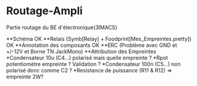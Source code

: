 # Routage-Ampli
Partie routage du BE d'électronique(3IMACS) 

**Schéma OK
**Relais (Symb[Relay] + Foodprint[Mes_Empreintes.pretty]) OK 
**Annotation des composants OK
**ERC (Problème avec GND et +/-12V et Borne TN JackMono)
**Attribution des Empreintes 
            *Condensateur 10u (C4...) polarisé mais quelle empreinte ? 
            *Rpot potentiomètre empreinte ?
      Validation ?
            *Condensateur 100n (C5...) non polarisé donc comme C2 ?
            *Resistance de puissance (R11 & R12) => empreinte 2W?
         
